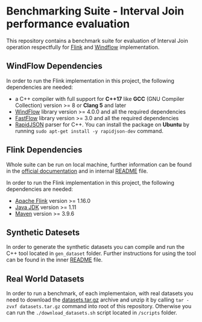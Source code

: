# Benchmarking Suite - Interval Join performance evaluation

This repository contains a benchmark suite for evaluation of Interval Join operation respectfully for [Flink](https://flink.apache.org/) and [Windflow](https://paragroup.github.io/WindFlow/) implementation.

## WindFlow Dependencies

In order to run the Flink implementation in this project, the following dependencies are needed:
* a C++ compiler with full support for **C++17** like **GCC** (GNU Compiler Collection) version >= 8 or **Clang 5** and later
* [WindFlow](https://github.com/ParaGroup/WindFlow/releases) library version >= 4.0.0 and all the required dependencies
* [FastFlow](https://github.com/fastflow/fastflow/releases) library version >= 3.0 and all the required dependencies
* [RapidJSON](https://rapidjson.org/) parser for C++. You can install the package on **Ubuntu** by running `sudo apt-get install -y rapidjson-dev` command.

## Flink Dependencies

Whole suite can be run on local machine, further information can be found in the [official documentation](https://nightlies.apache.org/flink/flink-docs-release-1.16/docs/dev/dataset/local_execution/) and in internal [README](https://github.com/DropB1t/IntervalJoinBenchmarks/tree/main/flink) file.

In order to run the Flink implementation in this project, the following dependencies are needed:
* [Apache Flink](https://nightlies.apache.org/flink/flink-docs-release-1.16/) version >= 1.16.0
* [Java JDK](https://openjdk.java.net/install/) version >= 1.11
* [Maven](https://maven.apache.org/install.html) version >= 3.9.6

## Synthetic Datesets
In order to generate the synthetic datasets you can compile and run the C++ tool located in `gen_dataset` folder. Further instructions for using the tool can be found in the inner [README](https://github.com/DropB1t/IntervalJoinBenchmarks/tree/main/gen_dataset) file.

## Real World Datasets
In order to run a benchmark, of each implementaion, with real datasets you need to download the [datasets.tar.gz](https://www.dropbox.com/scl/fi/y4qkcvci7yqcypg41tu85/datasets.tar.gz?rlkey=6o2d4byhx95d860pojddka4iq&dl=0) archive and unzip it by calling `tar -zvxf datasets.tar.gz` command into root of this repository. Otherwise you can run the `./download_datasets.sh` script located in `/scripts` folder.
